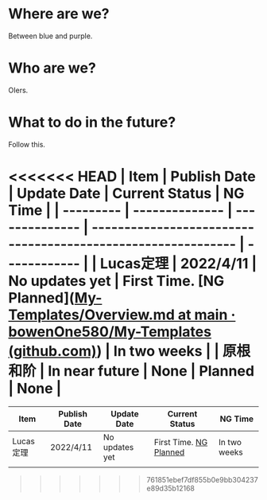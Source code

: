 # Where are we?

Between blue and purple.

# Who are we?

OIers.

# What to do in the future?

Follow this.

<<<<<<< HEAD
| Item      | Publish Date   | Update Date    | Current Status                                               | NG Time      |
| --------- | -------------- | -------------- | ------------------------------------------------------------ | ------------ |
| Lucas定理 | 2022/4/11      | No updates yet | First Time. [NG Planned]([My-Templates/Overview.md at main · bowenOne580/My-Templates (github.com)](https://github.com/bowenOne580/My-Templates/blob/main/Lucas定理/Overview.md)) | In two weeks |
| 原根和阶  | In near future | None           | Planned                                                      | None         |
=======
| Item      | Publish Date | Update Date    | Current Status                                               | NG Time      |
| --------- | ------------ | -------------- | ------------------------------------------------------------ | ------------ |
| Lucas定理 | 2022/4/11    | No updates yet | First Time. [NG Planned](https://github.com/bowenOne580/My-Templates/blob/main/Lucas定理/Overview.md) | In two weeks |
|           |              |                |                                                              |              |
>>>>>>> 761851ebef7df855b0e9bb304237e89d35b12168

